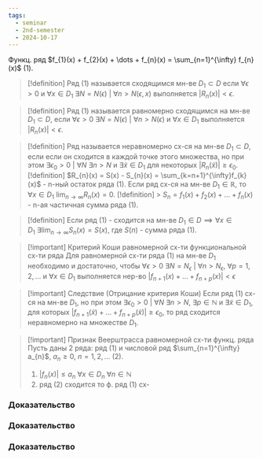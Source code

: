 ```yaml
---
tags:
  - seminar
  - 2nd-semester
  - 2024-10-17
---
```

Функц. ряд $f_{1}(x) + f_{2}(x) + \dots + f_{n}(x) = \sum_{n=1}^{\infty} f_{n}(x)$ (1).

> [!definition]
> Ряд (1) называется сходящимся мн-ве $D_{1} \subset D$ если $\forall\epsilon > 0$ и $\forall x \in D_{1}$ $\exists N = N(\epsilon) \ | \ \forall n > N(\epsilon, x)$ выполняется $|R_{n}(x)| < \epsilon$.

> [!definition] 
> Ряд (1) называется равномерно сходящимся на мн-ве $D_{1} \subset D$, если $\forall \epsilon > 0 \ \exists N = N(\epsilon ) \ | \ \forall n > N(\epsilon)$ и $\forall x \in D_{1}$ выполняется $|R_{n}(x)| < \epsilon$.

> [!definition] 
> Ряд называется неравномерно сх-ся на мн-ве $D_{1} \subset D$, если если он сходится в каждой точке этого множества, но при этом $\exists \epsilon_{0} > 0 \ | \ \forall N \ \exists n > N$ и $\exists \tilde{x}\in D_{1}$ для некоторых $|R_{n}(\tilde{x})|\geq\epsilon_{0}$.
 > [!definition] 
> $R_{n}(x) = S(x) - S_{n}(x) = \sum_{k=n+1}^{\infty}f_{k}(x)$ - n-ный остаток ряда (1). Если ряд сх-ся на мн-ве $D_{1} \in \mathbb{R}$, то $\forall x \in D_{1} \ \lim_{ n \to \infty } R_{n}(x) = 0$.
> [!definition]  > $S_{n} = f_{1}(x) + f_{2}(x) + \dots + f_{n}(x)$ - n-ая частичная сумма ряда (1).

> [!definition] 
> Если ряд (1) - сходится на мн-ве $D_{1} \in D \implies \forall x \in D_{1} \ \exists \lim_{ n \to \infty } S_{n}(x) = S(x)$, где $S(n)$ - сумма ряда (1).

> [!important] Критерий Коши равномерной сх-ти функциональной сх-ти ряда
> Для равномерной сх-ти ряда (1) на мн-ве $D_{1}$ необходимо и достаточно, чтобы $\forall \epsilon > 0 \ \exists N=N_{\epsilon} \ | \ \forall n > N_{\epsilon}, \ \forall p = 1,2,\dots$ и $\forall x \in D_{1}$ выполняется нер-во $\left| f_{n+1}(x) +\dots+f_{n+p}(x) \right| < \epsilon$

> [!important] Следствие (Отрицание критерия Коши)
> Если ряд (1) сх-ся на мн-ве $D_{1}$, но при этом $\exists \epsilon_{0}>0 \ | \ \forall N \ \exists n>N, \ \exists p \in \mathbb{N}$ и $\exists \tilde{x} \in D_{1}$, для которых $\left| f_{n+1}(\tilde{x}) + \dots + f_{n+p}(\tilde{x}) \right| \geq \epsilon_{0}$, то ряд сходится неравномерно на множестве $D_{1}$.

> [!important] Признак Веерштрасса равномерной сх-ти функц. ряда
> Пусть даны 2 ряда: ряд (1) и числовой ряд $\sum_{n=1}^{\infty} a_{n}$, $a_{n} \geq 0, \ n=1,2,\dots$ (2).
> 1. $|f_{n}(x)| \leq a_{n} \ \forall x \in D_{n} \ \forall n \in\mathbb{N}$
> 2. ряд (2) сходится
> то ф. ряд (1) сх-

### Доказательство



### Доказательство


### Доказательство

